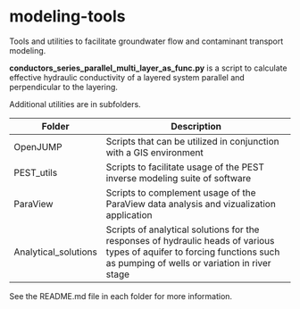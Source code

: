 # modeling-tools
Tools and utilities to facilitate groundwater flow and contaminant transport modeling.

__conductors_series_parallel_multi_layer_as_func.py__ is a script to calculate effective hydraulic conductivity of a layered system parallel and perpendicular to the layering.

Additional utilities are in subfolders.

Folder | Description
-------------|---------------------------------------------------------------
OpenJUMP | Scripts that can be utilized in conjunction with a GIS environment
PEST_utils | Scripts to facilitate usage of the PEST inverse modeling suite of software
ParaView   | Scripts to complement usage of the ParaView data analysis and vizualization application
Analytical_solutions | Scripts of analytical solutions for the responses of hydraulic heads of various types of aquifer to forcing functions such as pumping of wells or variation in river stage

See the README.md file in each folder for more information.
